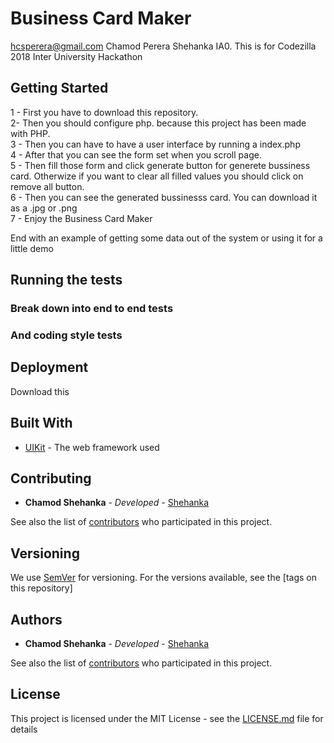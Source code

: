 # Business Card Maker
hcsperera@gmail.com Chamod Perera Shehanka IA0.
This is for Codezilla 2018 Inter University Hackathon

## Getting Started

1 - First you have to download this repository. &nbsp; \
2- Then you should configure php. because this project has been made with PHP. &nbsp; \
3 - Then you can have to have a user interface by running a index.php &nbsp; \
4 - After that you can see the form set when you scroll page. &nbsp; \
5 - Then fill those form and click generate button for generete bussiness card. Otherwize if you want to clear all filled values you should click on remove all button. &nbsp; \
6 - Then you can see the generated bussinesss card. You can download it as a .jpg or .png &nbsp; \
7 - Enjoy the Business Card Maker &nbsp; 


End with an example of getting some data out of the system or using it for a little demo

## Running the tests



### Break down into end to end tests





### And coding style tests




## Deployment

Download this

## Built With

* [UIKit](https://getuikit.com/) - The web framework used

## Contributing

* **Chamod Shehanka** - *Developed* - [Shehanka](https://github.com/Shehanka)

See also the list of [contributors](https://github.com/codezilla2018/Business-Card-Maker/graphs/contributors) who participated in this project.

## Versioning

We use [SemVer](http://semver.org/) for versioning. For the versions available, see the [tags on this repository] 

## Authors

* **Chamod Shehanka** - *Developed* - [Shehanka](https://github.com/Shehanka)

See also the list of [contributors](https://github.com/codezilla2018/Business-Card-Maker/graphs/contributors) who participated in this project.

## License

This project is licensed under the MIT License - see the [LICENSE.md](https://github.com/codezilla2018/Business-Card-Maker/blob/master/LICENSE) file for details
